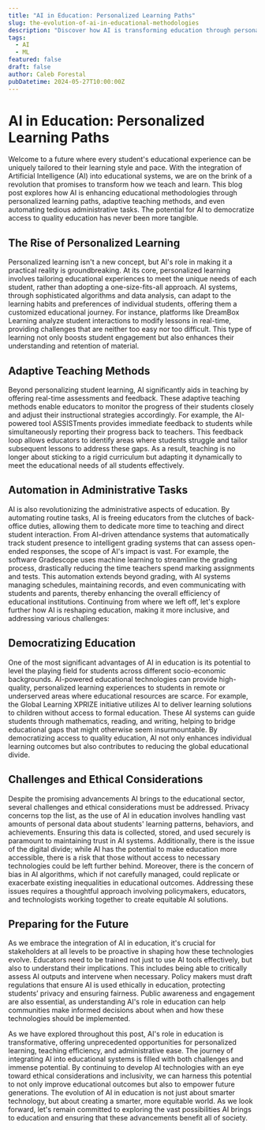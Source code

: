 ```yaml
---
title: "AI in Education: Personalized Learning Paths"
slug: the-evolution-of-ai-in-educational-methodologies
description: "Discover how AI is transforming education through personalized learning experiences, adaptive teaching methods, and automated administrative tasks, potentially democratizing access to quality education for all."
tags:
  - AI
  - ML
featured: false
draft: false
author: Caleb Forestal
pubDatetime: 2024-05-27T10:00:00Z
---
```


# AI in Education: Personalized Learning Paths

Welcome to a future where every student's educational experience can be uniquely tailored to their learning style and pace. With the integration of Artificial Intelligence (AI) into educational systems, we are on the brink of a revolution that promises to transform how we teach and learn. This blog post explores how AI is enhancing educational methodologies through personalized learning paths, adaptive teaching methods, and even automating tedious administrative tasks. The potential for AI to democratize access to quality education has never been more tangible.

## The Rise of Personalized Learning
Personalized learning isn't a new concept, but AI's role in making it a practical reality is groundbreaking. At its core, personalized learning involves tailoring educational experiences to meet the unique needs of each student, rather than adopting a one-size-fits-all approach. AI systems, through sophisticated algorithms and data analysis, can adapt to the learning habits and preferences of individual students, offering them a customized educational journey. For instance, platforms like DreamBox Learning analyze student interactions to modify lessons in real-time, providing challenges that are neither too easy nor too difficult. This type of learning not only boosts student engagement but also enhances their understanding and retention of material.

## Adaptive Teaching Methods
Beyond personalizing student learning, AI significantly aids in teaching by offering real-time assessments and feedback. These adaptive teaching methods enable educators to monitor the progress of their students closely and adjust their instructional strategies accordingly. For example, the AI-powered tool ASSISTments provides immediate feedback to students while simultaneously reporting their progress back to teachers. This feedback loop allows educators to identify areas where students struggle and tailor subsequent lessons to address these gaps. As a result, teaching is no longer about sticking to a rigid curriculum but adapting it dynamically to meet the educational needs of all students effectively.

## Automation in Administrative Tasks
AI is also revolutionizing the administrative aspects of education. By automating routine tasks, AI is freeing educators from the clutches of back-office duties, allowing them to dedicate more time to teaching and direct student interaction. From AI-driven attendance systems that automatically track student presence to intelligent grading systems that can assess open-ended responses, the scope of AI's impact is vast. For example, the software Gradescope uses machine learning to streamline the grading process, drastically reducing the time teachers spend marking assignments and tests. This automation extends beyond grading, with AI systems managing schedules, maintaining records, and even communicating with students and parents, thereby enhancing the overall efficiency of educational institutions.
Continuing from where we left off, let's explore further how AI is reshaping education, making it more inclusive, and addressing various challenges:

## Democratizing Education
One of the most significant advantages of AI in education is its potential to level the playing field for students across different socio-economic backgrounds. AI-powered educational technologies can provide high-quality, personalized learning experiences to students in remote or underserved areas where educational resources are scarce. For example, the Global Learning XPRIZE initiative utilizes AI to deliver learning solutions to children without access to formal education. These AI systems can guide students through mathematics, reading, and writing, helping to bridge educational gaps that might otherwise seem insurmountable. By democratizing access to quality education, AI not only enhances individual learning outcomes but also contributes to reducing the global educational divide.

## Challenges and Ethical Considerations
Despite the promising advancements AI brings to the educational sector, several challenges and ethical considerations must be addressed. Privacy concerns top the list, as the use of AI in education involves handling vast amounts of personal data about students' learning patterns, behaviors, and achievements. Ensuring this data is collected, stored, and used securely is paramount to maintaining trust in AI systems. Additionally, there is the issue of the digital divide; while AI has the potential to make education more accessible, there is a risk that those without access to necessary technologies could be left further behind. Moreover, there is the concern of bias in AI algorithms, which if not carefully managed, could replicate or exacerbate existing inequalities in educational outcomes. Addressing these issues requires a thoughtful approach involving policymakers, educators, and technologists working together to create equitable AI solutions.

## Preparing for the Future
As we embrace the integration of AI in education, it's crucial for stakeholders at all levels to be proactive in shaping how these technologies evolve. Educators need to be trained not just to use AI tools effectively, but also to understand their implications. This includes being able to critically assess AI outputs and intervene when necessary. Policy makers must draft regulations that ensure AI is used ethically in education, protecting students’ privacy and ensuring fairness. Public awareness and engagement are also essential, as understanding AI's role in education can help communities make informed decisions about when and how these technologies should be implemented.

As we have explored throughout this post, AI's role in education is transformative, offering unprecedented opportunities for personalized learning, teaching efficiency, and administrative ease. The journey of integrating AI into educational systems is filled with both challenges and immense potential. By continuing to develop AI technologies with an eye toward ethical considerations and inclusivity, we can harness this potential to not only improve educational outcomes but also to empower future generations. The evolution of AI in education is not just about smarter technology, but about creating a smarter, more equitable world. As we look forward, let's remain committed to exploring the vast possibilities AI brings to education and ensuring that these advancements benefit all of society.
